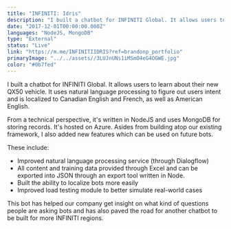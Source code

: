 ```yaml
---
title: "INFINITI: Idris"
description: "I built a chatbot for INFINITI Global. It allows users to learn about their new QX50 vehicle. It uses natural language processing to figure out users intent and is localized to Canadian English and French, as well as American English."
date: "2017-12-01T00:00:00.000Z"
languages: "NodeJS, MongoDB"
type: "External"
status: "Live"
link: "https://m.me/INFINITIIDRIS?ref=brandonp_portfolio"
primaryImage: "../../assets//3LUJnUNs1iMSmO4eG4OGWE.jpg"
color: "#0b7fed"
---
```

I built a chatbot for INFINITI Global. It allows users to learn about their new QX50 vehicle. It uses natural language processing to figure out users intent and is localized to Canadian English and French, as well as American English.

From a technical perspective, it's written in NodeJS and uses MongoDB for storing records. It's hosted on Azure. Asides from building atop our existing framework, I also added new features which can be used on future bots. 

These include:

- Improved natural language processing service (through Dialogflow)
- All content and training data provided through Excel and can be exported into JSON through an export tool written in Node. 
- Built the ability to localize bots more easily
- Improved load testing module to better simulate real-world cases

This bot has helped our company get insight on what kind of questions people are asking bots and has also paved the road for another chatbot to be built for more INFINITI regions.
